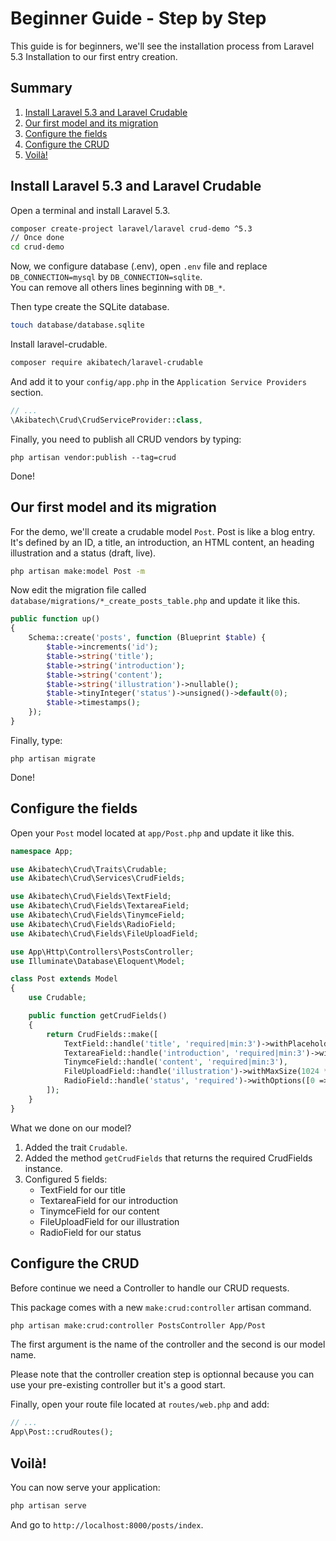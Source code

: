 # Beginner Guide - Step by Step

This guide is for beginners, we'll see the installation process from Laravel 5.3 Installation to our first entry creation.
 
## Summary

1. [Install Laravel 5.3 and Laravel Crudable](#install-laravel-53-and-laravel-crudable)
2. [Our first model and its migration](#our-first-model-and-its-migration)
3. [Configure the fields](#configure-the-fields)
4. [Configure the CRUD](#configure-the-crud)
5. [Voilà!](#voilà)

## Install Laravel 5.3 and Laravel Crudable

Open a terminal and install Laravel 5.3.

```bash
composer create-project laravel/laravel crud-demo ^5.3
// Once done
cd crud-demo
```

Now, we configure database (.env), open `.env` file and replace `DB_CONNECTION=mysql` by `DB_CONNECTION=sqlite`.  
You can remove all others lines beginning with `DB_*`.  

Then type create the SQLite database.

```bash
touch database/database.sqlite
```

Install laravel-crudable.
```bash
composer require akibatech/laravel-crudable
```

And add it to your `config/app.php` in the `Application Service Providers` section.
```php
// ...
\Akibatech\Crud\CrudServiceProvider::class,
```

Finally, you need to publish all CRUD vendors by typing:
```
php artisan vendor:publish --tag=crud
```

Done!

## Our first model and its migration

For the demo, we'll create a crudable model `Post`. Post is like a blog entry.  
It's defined by an ID, a title, an introduction, an HTML content, an heading illustration and a status (draft, live).  
 
```bash
php artisan make:model Post -m
```

Now edit the migration file called `database/migrations/*_create_posts_table.php` and update it like this.

```php
public function up()
{
    Schema::create('posts', function (Blueprint $table) {
        $table->increments('id');
        $table->string('title');
        $table->string('introduction');
        $table->string('content');
        $table->string('illustration')->nullable();
        $table->tinyInteger('status')->unsigned()->default(0);
        $table->timestamps();
    });
}
```

Finally, type:
```
php artisan migrate
```

Done!

## Configure the fields

Open your `Post` model located at `app/Post.php` and update it like this.

```php
namespace App;

use Akibatech\Crud\Traits\Crudable;
use Akibatech\Crud\Services\CrudFields;

use Akibatech\Crud\Fields\TextField;
use Akibatech\Crud\Fields\TextareaField;
use Akibatech\Crud\Fields\TinymceField;
use Akibatech\Crud\Fields\RadioField;
use Akibatech\Crud\Fields\FileUploadField;

use App\Http\Controllers\PostsController;
use Illuminate\Database\Eloquent\Model;

class Post extends Model
{
    use Crudable;

    public function getCrudFields()
    {
        return CrudFields::make([
            TextField::handle('title', 'required|min:3')->withPlaceholder('Title of the post'),
            TextareaField::handle('introduction', 'required|min:3')->withPlaceholder('Post introduction'),
            TinymceField::handle('content', 'required|min:3'),
            FileUploadField::handle('illustration')->withMaxSize(1024 * 1024)->withTypes('jpeg'),
            RadioField::handle('status', 'required')->withOptions([0 => 'Draft', 1 => 'Live'])
        ]);
    }
}
```

What we done on our model?

1. Added the trait `Crudable`.
2. Added the method `getCrudFields` that returns the required CrudFields instance.
3. Configured 5 fields:
    - TextField for our title
    - TextareaField for our introduction
    - TinymceField for our content
    - FileUploadField for our illustration
    - RadioField for our status
    
## Configure the CRUD

Before continue we need a Controller to handle our CRUD requests.

This package comes with a new `make:crud:controller` artisan command.

```bash
php artisan make:crud:controller PostsController App/Post
```

The first argument is the name of the controller and the second is our model name.

Please note that the controller creation step is optionnal because you can use your pre-existing controller but it's a good start.

Finally, open your route file located at `routes/web.php` and add:
```php
// ...
App\Post::crudRoutes();
```

## Voilà!

You can now serve your application:
```bash
php artisan serve
```

And go to `http://localhost:8000/posts/index`.
